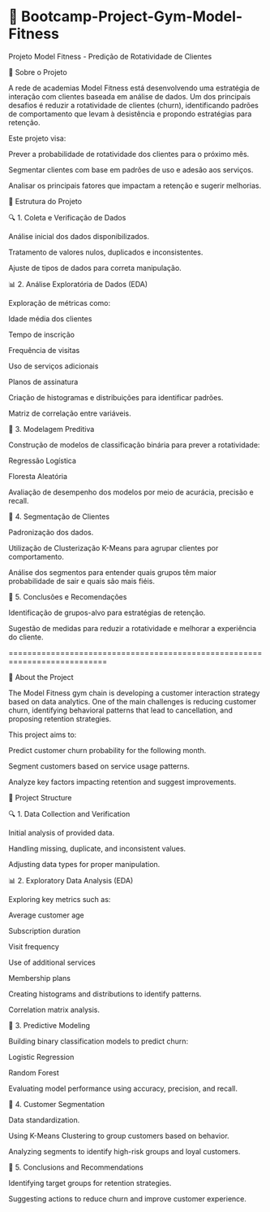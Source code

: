 # 📌 Bootcamp-Project-Gym-Model-Fitness

Projeto Model Fitness - Predição de Rotatividade de Clientes

📖 Sobre o Projeto

A rede de academias Model Fitness está desenvolvendo uma estratégia de interação com clientes baseada em análise de dados. Um dos principais desafios é reduzir a rotatividade de clientes (churn), identificando padrões de comportamento que levam à desistência e propondo estratégias para retenção.

Este projeto visa:

Prever a probabilidade de rotatividade dos clientes para o próximo mês.

Segmentar clientes com base em padrões de uso e adesão aos serviços.

Analisar os principais fatores que impactam a retenção e sugerir melhorias.

📁 Estrutura do Projeto

🔍 1. Coleta e Verificação de Dados

Análise inicial dos dados disponibilizados.

Tratamento de valores nulos, duplicados e inconsistentes.

Ajuste de tipos de dados para correta manipulação.

📊 2. Análise Exploratória de Dados (EDA)

Exploração de métricas como:

Idade média dos clientes

Tempo de inscrição

Frequência de visitas

Uso de serviços adicionais

Planos de assinatura

Criação de histogramas e distribuições para identificar padrões.

Matriz de correlação entre variáveis.

🧪 3. Modelagem Preditiva

Construção de modelos de classificação binária para prever a rotatividade:

Regressão Logística

Floresta Aleatória

Avaliação de desempenho dos modelos por meio de acurácia, precisão e recall.

📌 4. Segmentação de Clientes

Padronização dos dados.

Utilização de Clusterização K-Means para agrupar clientes por comportamento.

Análise dos segmentos para entender quais grupos têm maior probabilidade de sair e quais são mais fiéis.

🚀 5. Conclusões e Recomendações

Identificação de grupos-alvo para estratégias de retenção.

Sugestão de medidas para reduzir a rotatividade e melhorar a experiência do cliente.

===========================================================================

📖 About the Project

The Model Fitness gym chain is developing a customer interaction strategy based on data analytics. One of the main challenges is reducing customer churn, identifying behavioral patterns that lead to cancellation, and proposing retention strategies.

This project aims to:

Predict customer churn probability for the following month.

Segment customers based on service usage patterns.

Analyze key factors impacting retention and suggest improvements.

📁 Project Structure

🔍 1. Data Collection and Verification

Initial analysis of provided data.

Handling missing, duplicate, and inconsistent values.

Adjusting data types for proper manipulation.

📊 2. Exploratory Data Analysis (EDA)

Exploring key metrics such as:

Average customer age

Subscription duration

Visit frequency

Use of additional services

Membership plans

Creating histograms and distributions to identify patterns.

Correlation matrix analysis.

🧪 3. Predictive Modeling

Building binary classification models to predict churn:

Logistic Regression

Random Forest

Evaluating model performance using accuracy, precision, and recall.

📌 4. Customer Segmentation

Data standardization.

Using K-Means Clustering to group customers based on behavior.

Analyzing segments to identify high-risk groups and loyal customers.

🚀 5. Conclusions and Recommendations

Identifying target groups for retention strategies.

Suggesting actions to reduce churn and improve customer experience.
